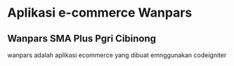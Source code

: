 # Aplikasi e-commerce Wanpars

## Wanpars SMA Plus Pgri Cibinong 

 wanpars adalah aplikasi ecommerce yang dibuat emnggunakan codeigniter

